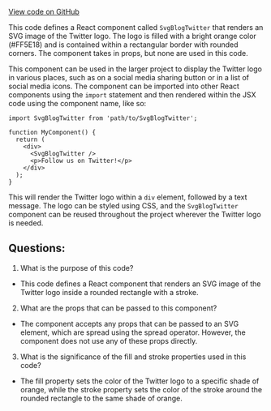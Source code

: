 [View code on GitHub](https://github.com/ergoplatform/ergoweb/components/icons/BlogTwitter.js)

This code defines a React component called `SvgBlogTwitter` that renders an SVG image of the Twitter logo. The logo is filled with a bright orange color (#FF5E18) and is contained within a rectangular border with rounded corners. The component takes in props, but none are used in this code.

This component can be used in the larger project to display the Twitter logo in various places, such as on a social media sharing button or in a list of social media icons. The component can be imported into other React components using the `import` statement and then rendered within the JSX code using the component name, like so:

```
import SvgBlogTwitter from 'path/to/SvgBlogTwitter';

function MyComponent() {
  return (
    <div>
      <SvgBlogTwitter />
      <p>Follow us on Twitter!</p>
    </div>
  );
}
```

This will render the Twitter logo within a `div` element, followed by a text message. The logo can be styled using CSS, and the `SvgBlogTwitter` component can be reused throughout the project wherever the Twitter logo is needed.
## Questions: 
 1. What is the purpose of this code?
- This code defines a React component that renders an SVG image of the Twitter logo inside a rounded rectangle with a stroke.

2. What are the props that can be passed to this component?
- The component accepts any props that can be passed to an SVG element, which are spread using the spread operator. However, the component does not use any of these props directly.

3. What is the significance of the fill and stroke properties used in this code?
- The fill property sets the color of the Twitter logo to a specific shade of orange, while the stroke property sets the color of the stroke around the rounded rectangle to the same shade of orange.